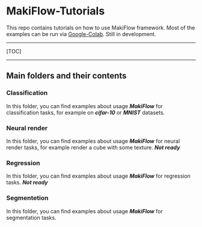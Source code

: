 # MakiFlow-Tutorials

This repo contains tutorials on how to use MakiFlow framework. Most of the examples can be run via [Google-Colab](https://colab.research.google.com/ "Google-Colab"). Still in development.

---

[TOC]

---

## Main folders and their contents

### Classification
In this folder, you can find examples about usage ***MakiFlow*** for classification tasks, for example on ***cifar-10*** or ***MNIST*** datasets.

### Neural render
In this folder, you can find examples about usage ***MakiFlow*** for neural render tasks, for example render a cube with some texture.
***Not ready***

### Regression
In this folder, you can find examples about usage ***MakiFlow*** for regression tasks.
***Not ready***

### Segmentetion
In this folder, you can find examples about usage ***MakiFlow*** for segmentation tasks.
